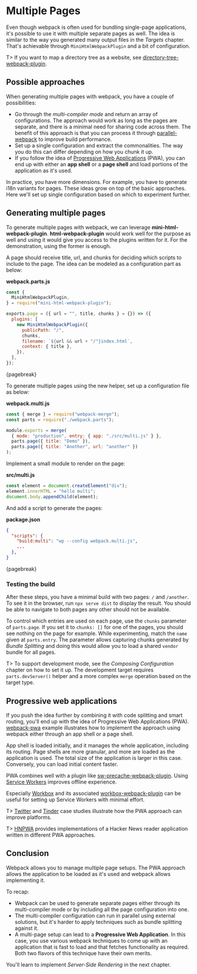 # Multiple Pages

Even though webpack is often used for bundling single-page applications, it's possible to use it with multiple separate pages as well. The idea is similar to the way you generated many output files in the _Targets_ chapter. That's achievable through `MiniHtmlWebpackPlugin` and a bit of configuration.

T> If you want to map a directory tree as a website, see [directory-tree-webpack-plugin](https://www.npmjs.com/package/directory-tree-webpack-plugin).

## Possible approaches

When generating multiple pages with webpack, you have a couple of possibilities:

- Go through the _multi-compiler mode_ and return an array of configurations. The approach would work as long as the pages are separate, and there is a minimal need for sharing code across them. The benefit of this approach is that you can process it through [parallel-webpack](https://www.npmjs.com/package/parallel-webpack) to improve build performance.
- Set up a single configuration and extract the commonalities. The way you do this can differ depending on how you chunk it up.
- If you follow the idea of [Progressive Web Applications](https://developers.google.com/web/progressive-web-apps/) (PWA), you can end up with either an **app shell** or a **page shell** and load portions of the application as it's used.

In practice, you have more dimensions. For example, you have to generate i18n variants for pages. These ideas grow on top of the basic approaches. Here we'll set up single configuration based on which to experiment further.

## Generating multiple pages

To generate multiple pages with webpack, we can leverage **mini-html-webpack-plugin**. **html-webpack-plugin** would work well for the purpose as well and using it would give you access to the plugins written for it. For the demonstration, using the former is enough.

A page should receive title, url, and chunks for deciding which scripts to include to the page. The idea can be modeled as a configuration part as below:

**webpack.parts.js**

```javascript
const {
  MiniHtmlWebpackPlugin,
} = require("mini-html-webpack-plugin");

exports.page = ({ url = "", title, chunks } = {}) => ({
  plugins: [
    new MiniHtmlWebpackPlugin({
      publicPath: "/",
      chunks,
      filename: `${url && url + "/"}index.html`,
      context: { title },
    }),
  ],
});
```

{pagebreak}

To generate multiple pages using the new helper, set up a configuration file as below:

**webpack.multi.js**

```javascript
const { merge } = require("webpack-merge");
const parts = require("./webpack.parts");

module.exports = merge(
  { mode: "production", entry: { app: "./src/multi.js" } },
  parts.page({ title: "Demo" }),
  parts.page({ title: "Another", url: "another" })
);
```

Implement a small module to render on the page:

**src/multi.js**

```javascript
const element = document.createElement("div");
element.innerHTML = "hello multi";
document.body.appendChild(element);
```

And add a script to generate the pages:

**package.json**

```json
{
  "scripts": {
    "build:multi": "wp --config webpack.multi.js",
    ...
  },
}
```

{pagebreak}

### Testing the build

After these steps, you have a minimal build with two pages: `/` and `/another`. To see it in the browser, run `npx serve dist` to display the result. You should be able to navigate to both pages any other should not be available.

To control which entries are used on each page, use the `chunks` parameter of `parts.page`. If you set it to `chunks: []` for one of the pages, you should see nothing on the page for example. While experimenting, match the `name` given at `parts.entry`. The parameter allows capturing chunks generated by _Bundle Splitting_ and doing this would allow you to load a shared `vendor` bundle for all pages.

T> To support development mode, see the _Composing Configuration_ chapter on how to set it up. The development target requires `parts.devServer()` helper and a more complex `merge` operation based on the target type.

## Progressive web applications

If you push the idea further by combining it with code splitting and smart routing, you'll end up with the idea of Progressive Web Applications (PWA). [webpack-pwa](https://github.com/webpack/webpack-pwa) example illustrates how to implement the approach using webpack either through an app shell or a page shell.

App shell is loaded initially, and it manages the whole application, including its routing. Page shells are more granular, and more are loaded as the application is used. The total size of the application is larger in this case. Conversely, you can load initial content faster.

PWA combines well with a plugin like [sw-precache-webpack-plugin](https://www.npmjs.com/package/sw-precache-webpack-plugin). Using [Service Workers](https://developer.mozilla.org/en/docs/Web/API/Service_Worker_API) improves offline experience.

Especially [Workbox](https://developers.google.com/web/tools/workbox/) and its associated [workbox-webpack-plugin](https://www.npmjs.com/package/workbox-webpack-plugin) can be useful for setting up Service Workers with minimal effort.

T> [Twitter](https://developers.google.com/web/showcase/2017/twitter) and [Tinder](https://medium.com/@addyosmani/a-tinder-progressive-web-app-performance-case-study-78919d98ece0) case studies illustrate how the PWA approach can improve platforms.

T> [HNPWA](https://hnpwa.com/) provides implementations of a Hacker News reader application written in different PWA approaches.

## Conclusion

Webpack allows you to manage multiple page setups. The PWA approach allows the application to be loaded as it's used and webpack allows implementing it.

To recap:

- Webpack can be used to generate separate pages either through its multi-compiler mode or by including all the page configuration into one.
- The multi-compiler configuration can run in parallel using external solutions, but it's harder to apply techniques such as bundle splitting against it.
- A multi-page setup can lead to a **Progressive Web Application**. In this case, you use various webpack techniques to come up with an application that is fast to load and that fetches functionality as required. Both two flavors of this technique have their own merits.

You'll learn to implement _Server-Side Rendering_ in the next chapter.
